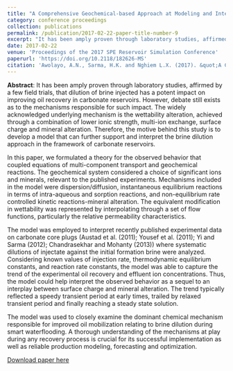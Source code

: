```yaml
---
title: "A Comprehensive Geochemical-based Approach at Modeling and Interpreting Brine Dilution in Carbonate Reservoirs"
category: conference proceedings
collection: publications
permalink: /publication/2017-02-22-paper-title-number-9
excerpt: "It has been amply proven through laboratory studies, affirmed by a few field trials, that dilution of brine injected has a potent impact on improving oil recovery in carbonate reservoirs. However, debate still exists as to the mechanisms responsible for such impact. The widely acknowledged underlying mechanism is the wettability alteration, achieved through a combination of lower ionic strength, multi-ion exchange, surface charge and mineral alteration. Therefore, the motive behind this study is to develop a model that can further support and interpret the brine dilution approach in the framework of carbonate reservoirs. In this paper, we formulated a theory for the observed behavior that coupled equations of multi-component transport and geochemical reactions. The geochemical system considered a choice of significant ions and minerals, relevant to the published experiments. Mechanisms included in the model were dispersion/diffusion, instantaneous equilibrium reactions in terms of intra-aqueous and sorption reactions, and non-equilibrium rate controlled kinetic reactions-mineral alteration. The equivalent modification in wettability was represented by interpolating through a set of flow functions, particularly the relative permeability characteristics."
date: 2017-02-22
venue: 'Proceedings of the 2017 SPE Reservoir Simulation Conference'
paperurl: 'https://doi.org/10.2118/182626-MS'
citation: 'Awolayo, A.N., Sarma, H.K. and Nghiem L.X. (2017). &quot;A Comprehensive Geochemical-based Approach at Modeling and Interpreting Brine Dilution in Carbonate Reservoirs.&quot; <i>Proceedings of the 2017 SPE Reservoir Simulation Conference, February 20 - 22, Montgomery, Texas, USA</i>.'
---
```

**Abstract**: It has been amply proven through laboratory studies, affirmed by a few field trials, that dilution of brine injected has a potent impact on improving oil recovery in carbonate reservoirs. However, debate still exists as to the mechanisms responsible for such impact. The widely acknowledged underlying mechanism is the wettability alteration, achieved through a combination of lower ionic strength, multi-ion exchange, surface charge and mineral alteration. Therefore, the motive behind this study is to develop a model that can further support and interpret the brine dilution approach in the framework of carbonate reservoirs.

In this paper, we formulated a theory for the observed behavior that coupled equations of multi-component transport and geochemical reactions. The geochemical system considered a choice of significant ions and minerals, relevant to the published experiments. Mechanisms included in the model were dispersion/diffusion, instantaneous equilibrium reactions in terms of intra-aqueous and sorption reactions, and non-equilibrium rate controlled kinetic reactions-mineral alteration. The equivalent modification in wettability was represented by interpolating through a set of flow functions, particularly the relative permeability characteristics.

The model was employed to interpret recently published experimental data on carbonate core plugs (Austad et al. (2011); Yousef et al. (2011); Yi and Sarma (2012); Chandrasekhar and Mohanty (2013)) where systematic dilutions of injectate against the initial formation brine were analyzed. Considering known values of injection rate, thermodynamic equilibrium constants, and reaction rate constants, the model was able to capture the trend of the experimental oil recovery and effluent ion concentrations. Thus, the model could help interpret the observed behavior as a sequel to an interplay between surface charge and mineral alteration. The trend typically reflected a speedy transient period at early times, trailed by relaxed transient period and finally reaching a steady state solution.

The model was used to closely examine the dominant chemical mechanism responsible for improved oil mobilization relating to brine dilution during smart waterflooding. A thorough understanding of the mechanisms at play during any recovery process is crucial for its successful implementation as well as reliable production modeling, forecasting and optimization.

[Download paper here](https://www.onepetro.org/conference-paper/SPE-182626-MS)

